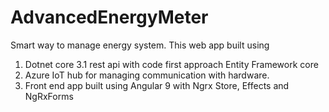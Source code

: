 # AdvancedEnergyMeter
Smart way to manage energy system.
This web app built using
1. Dotnet core 3.1 rest api with code first approach Entity Framework core
2. Azure IoT hub for managing communication with hardware.
3. Front end app built using Angular 9 with Ngrx Store, Effects and NgRxForms
